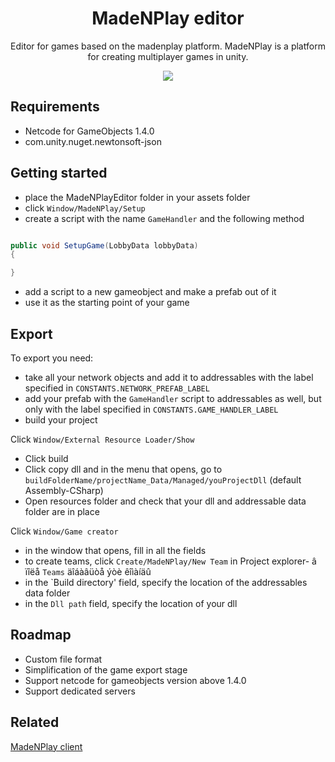 
<h1 align="center">
    MadeNPlay editor
</h1> 


<p align="center">
    Editor for games based on the madenplay platform. MadeNPlay is a platform for creating multiplayer games in unity.
</p>

<p align="center">
    <a href="./LICENSE">
        <img src="https://img.shields.io/github/license/Edward-Khaymanov/MadeNPlay-editor?label=license&style=for-the-badge" /> 
    </a>
</p>

## Requirements

- Netcode for GameObjects 1.4.0
- com.unity.nuget.newtonsoft-json


## Getting started

- place the MadeNPlayEditor folder in your assets folder
- click `Window/MadeNPlay/Setup`
- create a script with the name `GameHandler` and the following method

```c#

public void SetupGame(LobbyData lobbyData)
{

}

```

- add a script to a new gameobject and make a prefab out of it
- use it as the starting point of your game


## Export

To export you need:

- take all your network objects and add it to addressables with the label specified in `CONSTANTS.NETWORK_PREFAB_LABEL`
- add your prefab with the `GameHandler` script to addressables as well, but only with the label specified in `CONSTANTS.GAME_HANDLER_LABEL`
- build your project 


Click `Window/External Resource Loader/Show`

- Click build 
- Click copy dll and in the menu that opens, go to `buildFolderName/projectName_Data/Managed/youProjectDll` (default Assembly-CSharp)
- Open resources folder and check that your dll and addressable data folder are in place

Click `Window/Game creator`

- in the window that opens, fill in all the fields
- to create teams, click `Create/MadeNPlay/New Team` in Project explorer- â ïîëå `Teams` äîáàâüòå ýòè êîìàíäû
- in the `Build directory' field, specify the location of the addressables data folder
- in the `Dll path` field, specify the location of your dll


## Roadmap

- Custom file format
- Simplification of the game export stage
- Support netcode for gameobjects version above 1.4.0
- Support dedicated servers


## Related

[MadeNPlay client](https://github.com/Edward-Khaymanov/MadeNPlay-client)
